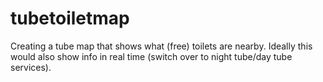 # tubetoiletmap
Creating a tube map that shows what (free) toilets are nearby. Ideally this would also show info in real time (switch over to night tube/day tube services).
